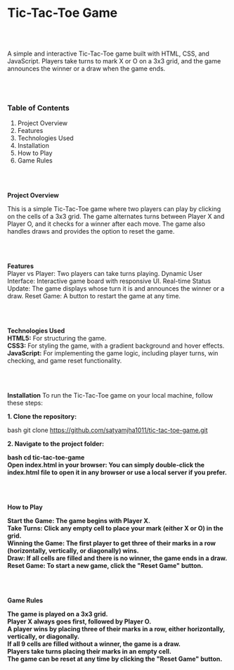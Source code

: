 <h1>Tic-Tac-Toe Game</h1><br><br>

<p>A simple and interactive Tic-Tac-Toe game built with HTML, CSS, and JavaScript. Players take turns to mark X or O on a 3x3 grid, and the game announces the winner or a draw when the game ends.</p><br><br>

<h3><b>Table of Contents</b></h3>
<ol>
<li>Project Overview
<li>Features
<li>Technologies Used
<li>Installation
<li>How to Play
<li>Game Rules
</ol>

<br><br>

<b>Project Overview</b><br>
<p>This is a simple Tic-Tac-Toe game where two players can play by clicking on the cells of a 3x3 grid. The game alternates turns between Player X and Player O, and it checks for a winner after each move. The game also handles draws and provides the option to reset the game.</p><br><br>

<b>Features</b><br>
Player vs Player: Two players can take turns playing.
Dynamic User Interface: Interactive game board with responsive UI.
Real-time Status Update: The game displays whose turn it is and announces the winner or a draw.
Reset Game: A button to restart the game at any time.

<br><br>

<b>Technologies Used</b><br>
<b>HTML5:</b> For structuring the game.<br>
<b>CSS3:</b> For styling the game, with a gradient background and hover effects.<br>
<b>JavaScript:</b> For implementing the game logic, including player turns, win checking, and game reset functionality.<br>

<br><br>

<b>Installation</b>
To run the Tic-Tac-Toe game on your local machine, follow these steps:<br>

<b>1. Clone the repository:</b><br>

bash
git clone https://github.com/satyamjha1011/tic-tac-toe-game.git<br>

<b>2. Navigate to the project folder:<b><br>

bash
cd tic-tac-toe-game<br>
Open index.html in your browser: You can simply double-click the index.html file to open it in any browser or use a local server if you prefer.

<br><br>

<b>How to Play</b><br>

<b>Start the Game:</b> The game begins with Player X.<br>
<b>Take Turns:</b> Click any empty cell to place your mark (either X or O) in the grid.<br>
<b>Winning the Game:</b> The first player to get three of their marks in a row (horizontally, vertically, or diagonally) wins.<br>
<b>Draw:</b> If all cells are filled and there is no winner, the game ends in a draw.<br>
<b>Reset Game:</b> To start a new game, click the "Reset Game" button.<br>

<br><br>

<b>Game Rules</b><br>

The game is played on a 3x3 grid.<br>
Player X always goes first, followed by Player O.<br>
A player wins by placing three of their marks in a row, either horizontally, vertically, or diagonally.<br>
If all 9 cells are filled without a winner, the game is a draw.<br>
Players take turns placing their marks in an empty cell.<br>
The game can be reset at any time by clicking the "Reset Game" button.<br>